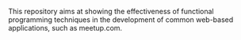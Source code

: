 This repository aims at showing the effectiveness of functional programming techniques 
in the development of common web-based applications, such as meetup.com.
